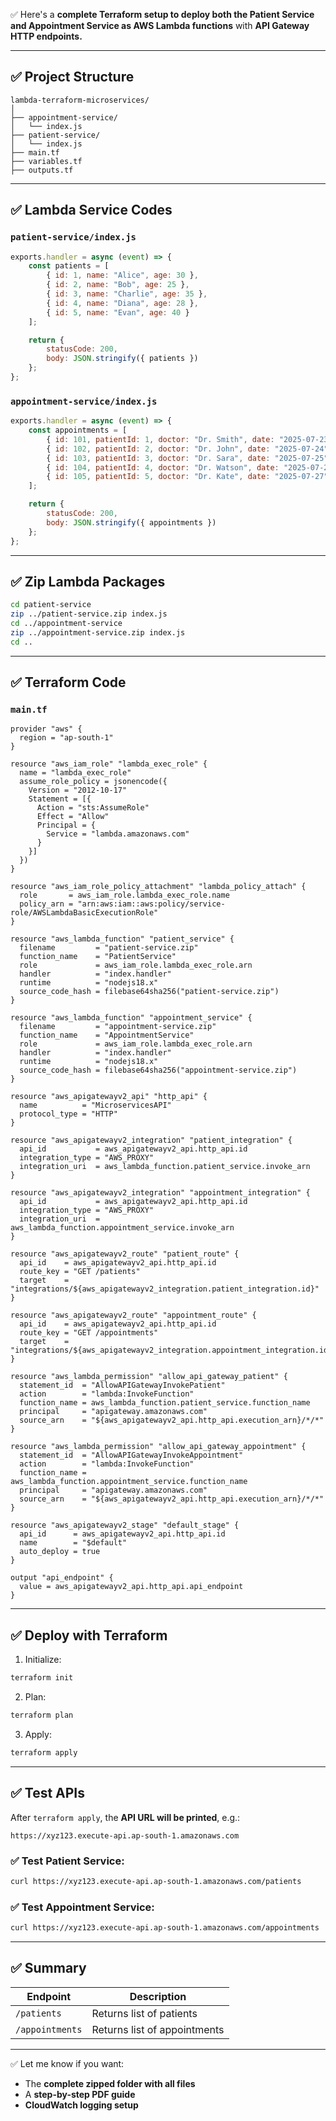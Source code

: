 ✅ Here's a **complete Terraform setup to deploy both the Patient Service and Appointment Service as AWS Lambda functions** with **API Gateway HTTP endpoints.**

---

## ✅ **Project Structure**

```
lambda-terraform-microservices/
│
├── appointment-service/
│   └── index.js
├── patient-service/
│   └── index.js
├── main.tf
├── variables.tf
├── outputs.tf
```

---

## ✅ **Lambda Service Codes**

### `patient-service/index.js`

```javascript
exports.handler = async (event) => {
    const patients = [
        { id: 1, name: "Alice", age: 30 },
        { id: 2, name: "Bob", age: 25 },
        { id: 3, name: "Charlie", age: 35 },
        { id: 4, name: "Diana", age: 28 },
        { id: 5, name: "Evan", age: 40 }
    ];

    return {
        statusCode: 200,
        body: JSON.stringify({ patients })
    };
};
```

### `appointment-service/index.js`

```javascript
exports.handler = async (event) => {
    const appointments = [
        { id: 101, patientId: 1, doctor: "Dr. Smith", date: "2025-07-23" },
        { id: 102, patientId: 2, doctor: "Dr. John", date: "2025-07-24" },
        { id: 103, patientId: 3, doctor: "Dr. Sara", date: "2025-07-25" },
        { id: 104, patientId: 4, doctor: "Dr. Watson", date: "2025-07-26" },
        { id: 105, patientId: 5, doctor: "Dr. Kate", date: "2025-07-27" }
    ];

    return {
        statusCode: 200,
        body: JSON.stringify({ appointments })
    };
};
```

---

## ✅ **Zip Lambda Packages**

```bash
cd patient-service
zip ../patient-service.zip index.js
cd ../appointment-service
zip ../appointment-service.zip index.js
cd ..
```

---

## ✅ **Terraform Code**

### `main.tf`

```hcl
provider "aws" {
  region = "ap-south-1"
}

resource "aws_iam_role" "lambda_exec_role" {
  name = "lambda_exec_role"
  assume_role_policy = jsonencode({
    Version = "2012-10-17"
    Statement = [{
      Action = "sts:AssumeRole"
      Effect = "Allow"
      Principal = {
        Service = "lambda.amazonaws.com"
      }
    }]
  })
}

resource "aws_iam_role_policy_attachment" "lambda_policy_attach" {
  role       = aws_iam_role.lambda_exec_role.name
  policy_arn = "arn:aws:iam::aws:policy/service-role/AWSLambdaBasicExecutionRole"
}

resource "aws_lambda_function" "patient_service" {
  filename         = "patient-service.zip"
  function_name    = "PatientService"
  role             = aws_iam_role.lambda_exec_role.arn
  handler          = "index.handler"
  runtime          = "nodejs18.x"
  source_code_hash = filebase64sha256("patient-service.zip")
}

resource "aws_lambda_function" "appointment_service" {
  filename         = "appointment-service.zip"
  function_name    = "AppointmentService"
  role             = aws_iam_role.lambda_exec_role.arn
  handler          = "index.handler"
  runtime          = "nodejs18.x"
  source_code_hash = filebase64sha256("appointment-service.zip")
}

resource "aws_apigatewayv2_api" "http_api" {
  name          = "MicroservicesAPI"
  protocol_type = "HTTP"
}

resource "aws_apigatewayv2_integration" "patient_integration" {
  api_id           = aws_apigatewayv2_api.http_api.id
  integration_type = "AWS_PROXY"
  integration_uri  = aws_lambda_function.patient_service.invoke_arn
}

resource "aws_apigatewayv2_integration" "appointment_integration" {
  api_id           = aws_apigatewayv2_api.http_api.id
  integration_type = "AWS_PROXY"
  integration_uri  = aws_lambda_function.appointment_service.invoke_arn
}

resource "aws_apigatewayv2_route" "patient_route" {
  api_id    = aws_apigatewayv2_api.http_api.id
  route_key = "GET /patients"
  target    = "integrations/${aws_apigatewayv2_integration.patient_integration.id}"
}

resource "aws_apigatewayv2_route" "appointment_route" {
  api_id    = aws_apigatewayv2_api.http_api.id
  route_key = "GET /appointments"
  target    = "integrations/${aws_apigatewayv2_integration.appointment_integration.id}"
}

resource "aws_lambda_permission" "allow_api_gateway_patient" {
  statement_id  = "AllowAPIGatewayInvokePatient"
  action        = "lambda:InvokeFunction"
  function_name = aws_lambda_function.patient_service.function_name
  principal     = "apigateway.amazonaws.com"
  source_arn    = "${aws_apigatewayv2_api.http_api.execution_arn}/*/*"
}

resource "aws_lambda_permission" "allow_api_gateway_appointment" {
  statement_id  = "AllowAPIGatewayInvokeAppointment"
  action        = "lambda:InvokeFunction"
  function_name = aws_lambda_function.appointment_service.function_name
  principal     = "apigateway.amazonaws.com"
  source_arn    = "${aws_apigatewayv2_api.http_api.execution_arn}/*/*"
}

resource "aws_apigatewayv2_stage" "default_stage" {
  api_id      = aws_apigatewayv2_api.http_api.id
  name        = "$default"
  auto_deploy = true
}

output "api_endpoint" {
  value = aws_apigatewayv2_api.http_api.api_endpoint
}
```

---

## ✅ **Deploy with Terraform**

1. Initialize:

```bash
terraform init
```

2. Plan:

```bash
terraform plan
```

3. Apply:

```bash
terraform apply
```

---

## ✅ **Test APIs**

After `terraform apply`, the **API URL will be printed**, e.g.:

```
https://xyz123.execute-api.ap-south-1.amazonaws.com
```

### ✅ Test Patient Service:

```bash
curl https://xyz123.execute-api.ap-south-1.amazonaws.com/patients
```

### ✅ Test Appointment Service:

```bash
curl https://xyz123.execute-api.ap-south-1.amazonaws.com/appointments
```

---

## ✅ **Summary**

| Endpoint        | Description                  |
| --------------- | ---------------------------- |
| `/patients`     | Returns list of patients     |
| `/appointments` | Returns list of appointments |

---

✅ Let me know if you want:

* The **complete zipped folder with all files**
* A **step-by-step PDF guide**
* **CloudWatch logging setup**
